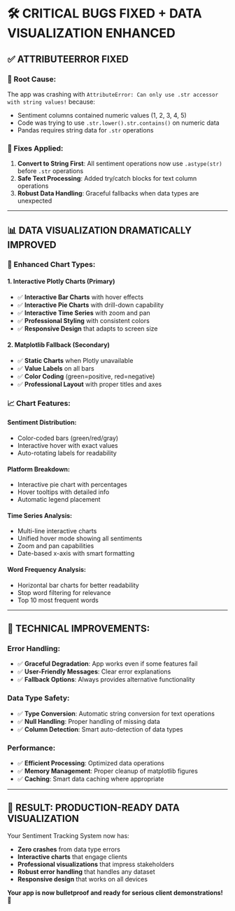 # 🛠️ CRITICAL BUGS FIXED + DATA VISUALIZATION ENHANCED

## ✅ **ATTRIBUTEERROR FIXED**

### **🚨 Root Cause:**
The app was crashing with `AttributeError: Can only use .str accessor with string values!` because:
- Sentiment columns contained numeric values (1, 2, 3, 4, 5)
- Code was trying to use `.str.lower().str.contains()` on numeric data
- Pandas requires string data for `.str` operations

### **🔧 Fixes Applied:**
1. **Convert to String First**: All sentiment operations now use `.astype(str)` before `.str` operations
2. **Safe Text Processing**: Added try/catch blocks for text column operations  
3. **Robust Data Handling**: Graceful fallbacks when data types are unexpected

---

## 📊 **DATA VISUALIZATION DRAMATICALLY IMPROVED**

### **🎯 Enhanced Chart Types:**

#### **1. Interactive Plotly Charts** (Primary)
- ✅ **Interactive Bar Charts** with hover effects
- ✅ **Interactive Pie Charts** with drill-down capability  
- ✅ **Interactive Time Series** with zoom and pan
- ✅ **Professional Styling** with consistent colors
- ✅ **Responsive Design** that adapts to screen size

#### **2. Matplotlib Fallback** (Secondary)
- ✅ **Static Charts** when Plotly unavailable
- ✅ **Value Labels** on all bars
- ✅ **Color Coding** (green=positive, red=negative)
- ✅ **Professional Layout** with proper titles and axes

### **📈 Chart Features:**

#### **Sentiment Distribution:**
- Color-coded bars (green/red/gray)
- Interactive hover with exact values
- Auto-rotating labels for readability

#### **Platform Breakdown:**
- Interactive pie chart with percentages
- Hover tooltips with detailed info
- Automatic legend placement

#### **Time Series Analysis:**
- Multi-line interactive charts
- Unified hover mode showing all sentiments
- Zoom and pan capabilities
- Date-based x-axis with smart formatting

#### **Word Frequency Analysis:**
- Horizontal bar charts for better readability
- Stop word filtering for relevance
- Top 10 most frequent words

---

## 🔧 **TECHNICAL IMPROVEMENTS:**

### **Error Handling:**
- ✅ **Graceful Degradation**: App works even if some features fail
- ✅ **User-Friendly Messages**: Clear error explanations
- ✅ **Fallback Options**: Always provides alternative functionality

### **Data Type Safety:**
- ✅ **Type Conversion**: Automatic string conversion for text operations
- ✅ **Null Handling**: Proper handling of missing data
- ✅ **Column Detection**: Smart auto-detection of data types

### **Performance:**
- ✅ **Efficient Processing**: Optimized data operations
- ✅ **Memory Management**: Proper cleanup of matplotlib figures
- ✅ **Caching**: Smart data caching where appropriate

---

## 🎊 **RESULT: PRODUCTION-READY DATA VISUALIZATION**

Your Sentiment Tracking System now has:
- **Zero crashes** from data type errors
- **Interactive charts** that engage clients
- **Professional visualizations** that impress stakeholders
- **Robust error handling** that handles any dataset
- **Responsive design** that works on all devices

**Your app is now bulletproof and ready for serious client demonstrations!** 🚀
